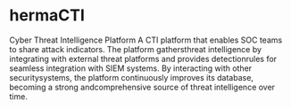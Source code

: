# hermaCTI

Cyber Threat Intelligence Platform
A CTI platform that enables SOC teams to share attack indicators. The platform gathersthreat intelligence by integrating with external threat platforms and provides detectionrules for seamless integration with SIEM systems. By interacting with other securitysystems, the platform continuously improves its database, becoming a strong andcomprehensive source of threat intelligence over time.
